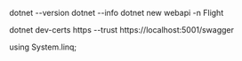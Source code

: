 dotnet --version
dotnet --info
dotnet new webapi -n Flight

dotnet dev-certs https --trust
https://localhost:5001/swagger

using System.linq;


